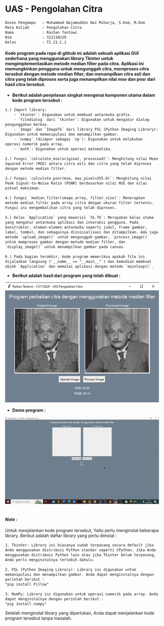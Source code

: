 # UAS - Pengolahan Citra
```
Dosen Pengampu   : Muhammad Najamuddin Dwi Miharja, S.Kom, M.Kom
Mata Kuliah      : Pengolahan Citra
Nama             : Raihan Tantowi
Nim              : 312110229
Kelas            : TI.21.C.1
```
#### Kode program pada repo di github ini adalah sebuah aplikasi GUI sederhana yang menggunakan library Tkinter untuk mengimplementasikan metode median filter pada citra. Aplikasi ini memungkinkan pengguna untuk mengunggah citra, memproses citra tersebut dengan metode median filter, dan menampilkan citra asli dan citra yang telah diproses serta juga menampilkan nilai mse dan pnsr dari hasil citra tersebut.
     
* **Berikut adalah penjelasan singkat mengenai komponen utama dalam kode program tersebut :**  
```
1.) Import library:
    - `tkinter`: Digunakan untuk membuat antarmuka grafis.
    - `filedialog` dari `tkinter`: Digunakan untuk mengatur dialog pengunggahan berkas.
    - `Image` dan `ImageTk` dari library PIL (Python Imaging Library): Digunakan untuk memanipulasi dan menampilkan gambar.
    - `numpy` (diimpor sebagai `np`): Digunakan untuk melakukan operasi numerik pada array.
    - `math`: Digunakan untuk operasi matematika.

2.) Fungsi `calculate_mse(original, processed)`: Menghitung nilai Mean Squared Error (MSE) antara citra asli dan citra yang telah diproses dengan metode median filter.

3.) Fungsi `calculate_psnr(mse, max_pixel=255.0)`: Menghitung nilai Peak Signal-to-Noise Ratio (PSNR) berdasarkan nilai MSE dan nilai piksel maksimum.

4.) Fungsi `median_filter(image_array, filter_size)`: Menerapkan metode median filter pada array citra dengan ukuran filter tertentu. Fungsi ini mengembalikan citra yang telah diproses.

5.) Kelas `Application` yang mewarisi `tk.Tk`: Merupakan kelas utama yang mengatur antarmuka aplikasi dan interaksi pengguna. Pada konstruktor, elemen-elemen antarmuka seperti judul, frame gambar, label, tombol, dan sebagainya diinisialisasi dan ditampilkan. Ada juga metode `upload_image()` untuk mengunggah gambar, `process_image()` untuk memproses gambar dengan metode median filter, dan `display_image()` untuk menampilkan gambar pada canvas.

6.) Pada bagian terakhir, kode program memeriksa apakah file ini dijalankan langsung (`__name__ == "__main__"`) dan kemudian membuat objek `Application` dan memulai aplikasi dengan metode `mainloop()`.
```

* **Berikut adalah hasil dari program yang telah dibuat :**

![Gambar 1](img/ss1.png)


* **Demo program :**

<div>
  <img src="img/medianfilter.gif"/>
</div>


#
#### *Note :*
Untuk menjalankan kode program tersebut, Yaitu perlu menginstal beberapa library. Berikut adalah daftar library yang perlu diinstal :
```
1. Tkinter: Library ini biasanya sudah terpasang secara default jika Anda menggunakan distribusi Python standar seperti CPython. Jika Anda menggunakan distribusi Python lain atau jika Tkinter belum terpasang, Anda perlu menginstalnya terlebih dahulu.

2. PIL (Python Imaging Library): Library ini digunakan untuk memanipulasi dan menampilkan gambar. Anda dapat menginstalnya dengan perintah berikut :
"pip install Pillow"

3. NumPy: Library ini digunakan untuk operasi numerik pada array. Anda dapat menginstalnya dengan perintah berikut :
"pip install numpy"
```
Setelah menginstal library yang diperlukan, Anda dapat menjalankan kode program tersebut tanpa masalah. 